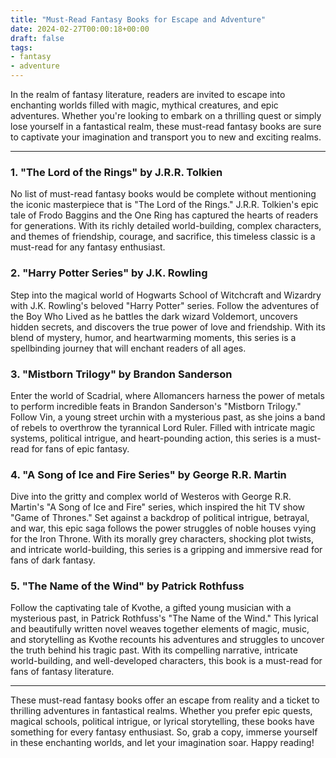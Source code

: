 ```yaml
---
title: "Must-Read Fantasy Books for Escape and Adventure"
date: 2024-02-27T00:00:18+00:00
draft: false
tags: 
- fantasy
- adventure
---
```


In the realm of fantasy literature, readers are invited to escape into enchanting worlds filled with magic, mythical creatures, and epic adventures. Whether you're looking to embark on a thrilling quest or simply lose yourself in a fantastical realm, these must-read fantasy books are sure to captivate your imagination and transport you to new and exciting realms.

---

### 1. "The Lord of the Rings" by J.R.R. Tolkien

No list of must-read fantasy books would be complete without mentioning the iconic masterpiece that is "The Lord of the Rings." J.R.R. Tolkien's epic tale of Frodo Baggins and the One Ring has captured the hearts of readers for generations. With its richly detailed world-building, complex characters, and themes of friendship, courage, and sacrifice, this timeless classic is a must-read for any fantasy enthusiast.

### 2. "Harry Potter Series" by J.K. Rowling

Step into the magical world of Hogwarts School of Witchcraft and Wizardry with J.K. Rowling's beloved "Harry Potter" series. Follow the adventures of the Boy Who Lived as he battles the dark wizard Voldemort, uncovers hidden secrets, and discovers the true power of love and friendship. With its blend of mystery, humor, and heartwarming moments, this series is a spellbinding journey that will enchant readers of all ages.

### 3. "Mistborn Trilogy" by Brandon Sanderson

Enter the world of Scadrial, where Allomancers harness the power of metals to perform incredible feats in Brandon Sanderson's "Mistborn Trilogy." Follow Vin, a young street urchin with a mysterious past, as she joins a band of rebels to overthrow the tyrannical Lord Ruler. Filled with intricate magic systems, political intrigue, and heart-pounding action, this series is a must-read for fans of epic fantasy.

### 4. "A Song of Ice and Fire Series" by George R.R. Martin

Dive into the gritty and complex world of Westeros with George R.R. Martin's "A Song of Ice and Fire" series, which inspired the hit TV show "Game of Thrones." Set against a backdrop of political intrigue, betrayal, and war, this epic saga follows the power struggles of noble houses vying for the Iron Throne. With its morally grey characters, shocking plot twists, and intricate world-building, this series is a gripping and immersive read for fans of dark fantasy.

### 5. "The Name of the Wind" by Patrick Rothfuss

Follow the captivating tale of Kvothe, a gifted young musician with a mysterious past, in Patrick Rothfuss's "The Name of the Wind." This lyrical and beautifully written novel weaves together elements of magic, music, and storytelling as Kvothe recounts his adventures and struggles to uncover the truth behind his tragic past. With its compelling narrative, intricate world-building, and well-developed characters, this book is a must-read for fans of fantasy literature.

---

These must-read fantasy books offer an escape from reality and a ticket to thrilling adventures in fantastical realms. Whether you prefer epic quests, magical schools, political intrigue, or lyrical storytelling, these books have something for every fantasy enthusiast. So, grab a copy, immerse yourself in these enchanting worlds, and let your imagination soar. Happy reading!